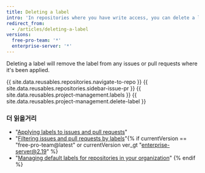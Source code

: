 ```yaml
---
title: Deleting a label
intro: 'In repositories where you have write access, you can delete a label if you no longer need it to classify issues or pull requests.'
redirect_from:
  - /articles/deleting-a-label
versions:
  free-pro-team: '*'
  enterprise-server: '*'
---
```


Deleting a label will remove the label from any issues or pull requests where it's been applied.

{{ site.data.reusables.repositories.navigate-to-repo }}
{{ site.data.reusables.repositories.sidebar-issue-pr }}
{{ site.data.reusables.project-management.labels }}
{{ site.data.reusables.project-management.delete-label }}

### 더 읽을거리

- "[Applying labels to issues and pull requests](/articles/applying-labels-to-issues-and-pull-requests)"
- "[Filtering issues and pull requests by labels](/articles/filtering-issues-and-pull-requests-by-labels)"{% if currentVersion == "free-pro-team@latest" or currentVersion ver_gt "enterprise-server@2.19" %}
- "[Managing default labels for repositories in your organization](/articles/managing-default-labels-for-repositories-in-your-organization)"
{% endif %}
